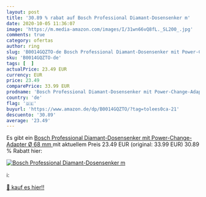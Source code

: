 ```yaml
---
layout: post
title: '30.89 % rabat auf Bosch Professional Diamant-Dosensenker m'
date: 2020-10-05 11:36:07
image: 'https://m.media-amazon.com/images/I/31wn66vQ8fL._SL200_.jpg'
comments: true
category: ofertas
author: ring
slug: 'B0014GQZTO-de Bosch Professional Diamant-Dosensenker mit Power-Change-...'
sku: 'B0014GQZTO-de'
tags: [  ]
actualPrice: 23.49 EUR
currency: EUR
price: 23.49
comparePrice: 33.99 EUR
prodname: 'Bosch Professional Diamant-Dosensenker mit Power-Change-Adapter  Ø 68 mm '
country: 'de'
flag: '🇩🇪'
buyurl: 'https://www.amazon.de/dp/B0014GQZTO/?tag=tolees0ca-21'
descuento: '30.89'
average: '23.49'
---
```


Es gibt ein [Bosch Professional Diamant-Dosensenker mit Power-Change-Adapter  Ø 68 mm ](https://www.amazon.de/dp/B0014GQZTO/?tag=tolees0ca-21) mit aktuellem Preis 23.49 EUR (original: 33.99 EUR) 30.89 % Rabatt hier:

[![Bosch Professional Diamant-Dosensenker m](https://m.media-amazon.com/images/I/31wn66vQ8fL._SL200_.jpg)](https://www.amazon.de/dp/B0014GQZTO/?tag=tolees0ca-21)

ℹ️:


[🛒 kauf es hier!!](https://www.amazon.de/dp/B0014GQZTO/?tag=tolees0ca-21)

